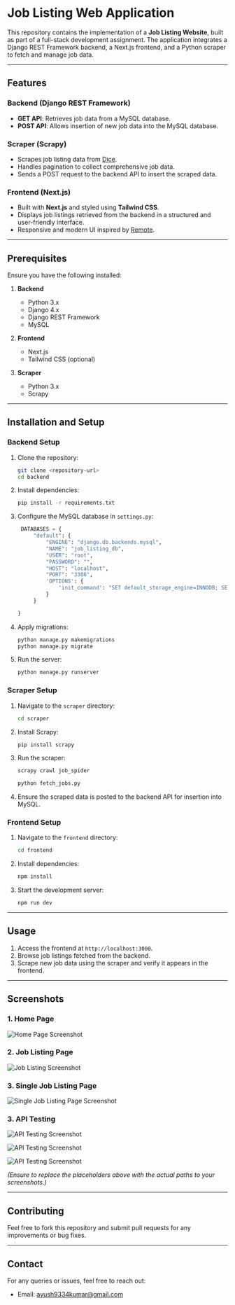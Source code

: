 # Job Listing Web Application

This repository contains the implementation of a **Job Listing Website**, built as part of a full-stack development assignment. The application integrates a Django REST Framework backend, a Next.js frontend, and a Python scraper to fetch and manage job data.

---

## Features

### Backend (Django REST Framework)

- **GET API**: Retrieves job data from a MySQL database.
- **POST API**: Allows insertion of new job data into the MySQL database.

### Scraper (Scrapy)

- Scrapes job listing data from [Dice](https://www.dice.com/jobs?q=Software&radius=30&radiusUnit=mi&page=1&pageSize=20&filters.postedDate=ONE&filters.workplaceTypes=Remote&filters.employmentType=CONTRACTS&currencyCode=USD&language=en).
- Handles pagination to collect comprehensive job data.
- Sends a POST request to the backend API to insert the scraped data.

### Frontend (Next.js)

- Built with **Next.js** and styled using **Tailwind CSS**.
- Displays job listings retrieved from the backend in a structured and user-friendly interface.
- Responsive and modern UI inspired by [Remote](https://remote.com/jobs/all).

---

## Prerequisites

Ensure you have the following installed:

1. **Backend**

   - Python 3.x
   - Django 4.x
   - Django REST Framework
   - MySQL

2. **Frontend**

   - Next.js
   - Tailwind CSS (optional)

3. **Scraper**
   - Python 3.x
   - Scrapy

---

## Installation and Setup

### Backend Setup

1. Clone the repository:

   ```bash
   git clone <repository-url>
   cd backend
   ```

2. Install dependencies:

   ```bash
   pip install -r requirements.txt
   ```

3. Configure the MySQL database in `settings.py`:

   ```python
    DATABASES = {
        "default": {
            "ENGINE": "django.db.backends.mysql",
            "NAME": "job_listing_db",
            "USER": "root",
            "PASSWORD": "",
            "HOST": "localhost",
            "PORT": "3306",
            'OPTIONS': {
                'init_command': "SET default_storage_engine=INNODB; SET SESSION innodb_strict_mode=1; SET GLOBAL innodb_file_per_table=1; SET   innodb_file_format=Barracuda;",
            }
        }

   }
   ```

4. Apply migrations:

   ```bash
   python manage.py makemigrations
   python manage.py migrate
   ```

5. Run the server:
   ```bash
   python manage.py runserver
   ```

### Scraper Setup

1. Navigate to the `scraper` directory:

   ```bash
   cd scraper
   ```

2. Install Scrapy:

   ```bash
   pip install scrapy
   ```

3. Run the scraper:

   ```bash
   scrapy crawl job_spider
   ```

   ```bash
   python fetch_jobs.py
   ```

4. Ensure the scraped data is posted to the backend API for insertion into MySQL.

### Frontend Setup

1. Navigate to the `frontend` directory:

   ```bash
   cd frontend
   ```

2. Install dependencies:

   ```bash
   npm install
   ```

3. Start the development server:
   ```bash
   npm run dev
   ```

---

## Usage

1. Access the frontend at `http://localhost:3000`.
2. Browse job listings fetched from the backend.
3. Scrape new job data using the scraper and verify it appears in the frontend.

---

## Screenshots

### 1. Home Page

![Home Page Screenshot](image/1.png)

### 2. Job Listing Page

![Job Listing Screenshot](image/2.png)

### 3. Single Job Listing Page

![Single Job Listing Page Screenshot](image/3.png)

### 3. API Testing

![API Testing Screenshot](image/6.png)

![API Testing Screenshot](image/4.png)

![API Testing Screenshot](image/5.png)

_(Ensure to replace the placeholders above with the actual paths to your screenshots.)_

---

## Contributing

Feel free to fork this repository and submit pull requests for any improvements or bug fixes.

---

## Contact

For any queries or issues, feel free to reach out:

- Email: ayush9334kumar@gmail.com
